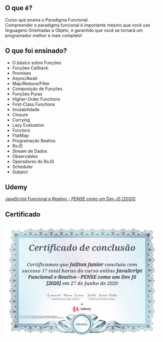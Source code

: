 ## O que é?
Curso que ensina o Paradigma Funcional.<br>
Compreender o paradigma funcional é importante mesmo que você use linguagens Orientadas a Objeto, e garantido que você se tornará um programador melhor e mais completo!

## O que foi ensinado?
- O básico sobre Funções
- Funções Callback
- Promises
- Async/Await
- Map/Reduce/Filter
- Composição de Funções
- Funções Puras
- Higher-Order Functions
- First-Class Functions
- Imutabilidade
- Closure
- Currying
- Lazy Evaluation
- Functors
- FlatMap
- Programação Reativa
- RxJS
- Stream de Dados
- Observables
- Operadores do RxJS
- Scheduler
- Subject

## Udemy
[JavaScript Funcional e Reativo - PENSE como um Dev JS [2020]](https://www.udemy.com/course/javascript-funcional/)

## Certificado
![Screenshot](/08-readme-images/UC-a4577573-aaef-471b-8f06-9bcdd874c21f.jpg)